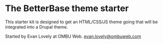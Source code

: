 The BetterBase theme starter
============================
This starter kit is designed to get an HTML/CSS/JS theme going that will be integrated into a Drupal theme.

Started by Evan Lovely at OMBU Web.
evan.lovely@ombuweb.com